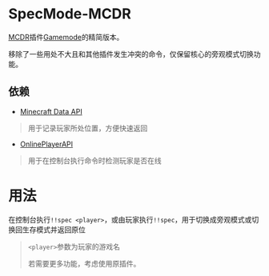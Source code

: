 # SpecMode-MCDR
[MCDR](https://mcdreforged.com)插件[Gamemode](https://github.com/AnzhiZhang/MCDReforgedPlugins/tree/master/src/gamemode)的精简版本。

移除了一些用处不大且和其他插件发生冲突的命令，仅保留核心的旁观模式切换功能。

## 依赖
- [Minecraft Data API](https://github.com/Fallen-Breath/MinecraftDataAPI)
> 用于记录玩家所处位置，方便快速返回

- [OnlinePlayerAPI](https://github.com/AnzhiZhang/MCDReforgedPlugins/tree/master/src/online_player_api)
> 用于在控制台执行命令时检测玩家是否在线

# 用法
在控制台执行`!!spec <player>`，或由玩家执行`!!spec`，用于切换成旁观模式或切换回生存模式并返回原位
> `<player>`参数为玩家的游戏名
>
> 若需要更多功能，考虑使用原插件。
